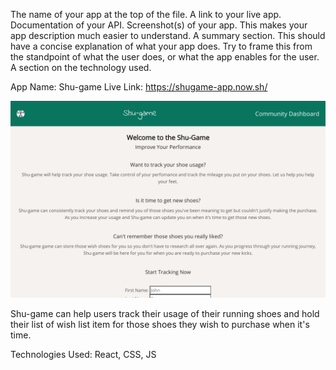 The name of your app at the top of the file.
A link to your live app.
Documentation of your API.
Screenshot(s) of your app. This makes your app description much easier to understand.
A summary section. This should have a concise explanation of what your app does. Try to frame this from the standpoint of what the user does, or what the app enables for the user.
A section on the technology used.

App Name: Shu-game
Live Link: https://shugame-app.now.sh/

![ScreenShot](screenshot.png)

Shu-game can help users track their usage of their running shoes and hold their list of wish list item for those shoes they wish to purchase when it's time. 

Technologies Used: React, CSS, JS
